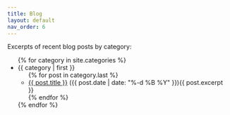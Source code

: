 ```yaml
---
title: Blog
layout: default
nav_order: 6
---
```


Excerpts of recent blog posts by category:

<!--
<ul>
  {% for post in site.posts %}
    <li>
      <h2><a href="{{ site.url }}{{ site.baseurl }}{{ post.category }}{{ post.url }}">{{ post.title }}</a></h2>
      Excerpt: {{ post.excerpt }}
    </li>
  {% endfor %}
</ul>

<ul>
  {% for post in site.posts %}
    <li>
      <a href="{{ site.url }}{{ site.baseurl }}{{ post.category }}{{ post.url }}">{{ post.title }}</a>
  {{ post.excerpt }} ...
    </li>
  {% endfor %}
</ul>
-->

<ul>
{% for category in site.categories %}
  <li><a name="{{ category | first }}">{{ category | first }}</a>
    <ul>
    {% for post in category.last %}
      <li><a href="{{ site.url }}{{ site.baseurl }}{{ post.category }}{{ post.url }}">{{ post.title }}</a> ({{ post.date | date: "%-d %B %Y" }}){{ post.excerpt }} </li>
    {% endfor %}
    </ul>
  </li>
{% endfor %}
</ul>
